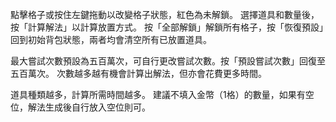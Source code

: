 點擊格子或按住左鍵拖動以改變格子狀態，紅色為未解鎖。
選擇道具和數量後，按「計算解法」以計算放置方式。
按「全部解鎖」解鎖所有格子，按「恢復預設」回到初始背包狀態，兩者均會清空所有已放置道具。

最大嘗試次數預設為五百萬次，可自行更改嘗試次數。按「預設嘗試次數」回復至五百萬次。
次數越多越有機會計算出解法，但亦會花費更多時間。

道具種類越多，計算所需時間越多。
建議不填入金幣（1格）的數量，如果有空位，解法生成後自行放入空位則可。
